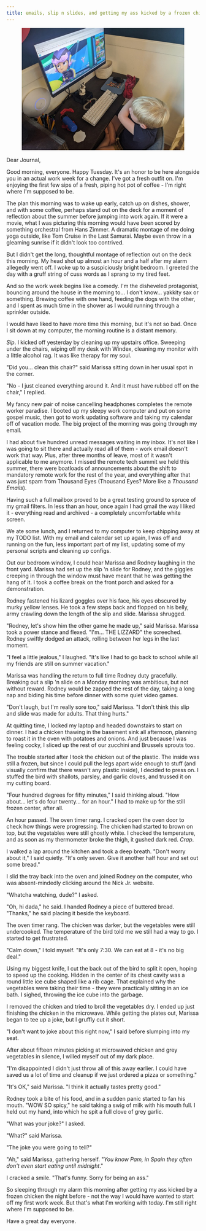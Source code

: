 ```yaml
---
title: emails, slip n slides, and getting my ass kicked by a frozen chicken
---
```


<figure>
  <a href="/images/banners/2020-08-25.jpg">
    <img alt="banner" src="/images/banners/2020-08-25.jpg"/>
  </a>
</figure>

Dear Journal,

Good morning, everyone.  Happy Tuesday.  It's an honor to be here
alongside you in an actual work week for a change.  I've got a fresh
outfit on.  I'm enjoying the first few sips of a fresh, piping hot pot
of coffee - I'm right where I'm supposed to be.

The plan this morning was to wake up early, catch up on dishes,
shower, and with some coffee, perhaps stand out on the deck for a
moment of reflection about the summer before jumping into work again.
If it were a movie, what I was picturing this morning would have been
scored by something orchestral from Hans Zimmer.  A dramatic montage
of me doing yoga outside, like Tom Cruise in the Last Samurai.  Maybe
even throw in a gleaming sunrise if it didn't look too contrived.

But I didn't get the long, thoughtful montage of reflection out on the
deck this morning.  My head shot up almost an hour and a half after my
alarm allegedly went off.  I woke up to a suspiciously bright bedroom.
I greeted the day with a gruff string of cuss words as I sprang to my
tired feet.

And so the work week begins like a comedy.  I'm the disheveled
protagonist, bouncing around the house in the morning to... I don't
know... yakkity sax or something.  Brewing coffee with one hand,
feeding the dogs with the other, and I spent as much time in the
shower as I would running through a sprinkler outside.

I would have liked to have more time this morning, but it's not so
bad.  Once I sit down at my computer, the morning routine is a distant
memory.

_Sip_.  I kicked off yesterday by cleaning up my upstairs office.
Sweeping under the chairs, wiping off my desk with Windex, cleaning my
monitor with a little alcohol rag.  It was like therapy for my soul.

"Did you... clean this chair?" said Marissa sitting down in her usual
spot in the corner.

"No - I just cleaned everything around it.  And it must have rubbed
off on the chair," I replied.

My fancy new pair of noise cancelling headphones completes the remote
worker paradise.  I booted up my sleepy work computer and put on some
gospel music, then got to work updating software and taking my
calendar off of vacation mode.  The big project of the morning was
going through my email.

I had about five hundred unread messages waiting in my inbox.  It's
not like I was going to sit there and actually read all of them - work
email doesn't work that way.  Plus, after three months of leave, most
of it wasn't applicable to me anymore.  I missed the remote tech
summit we held this summer, there were boatloads of announcements
about the shift to mandatory remote work for the rest of the year, and
everything after that was just spam from Thousand Eyes (Thousand Eyes?
More like a _Thousand Emails_).

Having such a full mailbox proved to be a great testing ground to
spruce of my gmail filters.  In less than an hour, once again I had
gmail the way I liked it - everything read and archived - a completely
uncomfortable white screen.

We ate some lunch, and I returned to my computer to keep chipping away
at my TODO list.  With my email and calendar set up again, I was off
and running on the fun, less important part of my list, updating some
of my personal scripts and cleaning up configs.

Out our bedroom window, I could hear Marissa and Rodney laughing in
the front yard.  Marissa had set up the slip 'n slide for Rodney, and
the giggles creeping in through the window must have meant that he was
getting the hang of it.  I took a coffee break on the front porch and
asked for a demonstration.

Rodney fastened his lizard goggles over his face, his eyes obscured by
murky yellow lenses.  He took a few steps back and flopped on his
belly, army crawling down the length of the slip and slide.  Marissa
shrugged.

"Rodney, let's show him the other game he made up," said Marissa.
Marissa took a power stance and flexed.  "I'm... THE LIZZARD" the
screeched.  Rodney swiftly dodged an attack, rolling between her legs
in the last moment.

"I feel a little jealous," I laughed.  "It's like I had to go back to
school while all my friends are still on summer vacation."

Marissa was handling the return to full time Rodney duty gracefully.
Breaking out a slip 'n slide on a Monday morning was ambitious, but
not without reward.  Rodney would be zapped the rest of the day,
taking a long nap and biding his time before dinner with some quiet
video games.

"Don't laugh, but I'm really sore too," said Marissa.  "I don't think
this slip and slide was made for adults.  That thing hurts."

At quitting time, I locked my laptop and headed downstairs to start on
dinner.  I had a chicken thawing in the basement sink all afternoon,
planning to roast it in the oven with potatoes and onions.  And just
because I was feeling cocky, I sliced up the rest of our zucchini and
Brussels sprouts too.

The trouble started after I took the chicken out of the plastic.  The
inside was still a frozen, but since I could pull the legs apart wide
enough to stuff (and visually confirm that there wasn't any plastic
inside), I decided to press on.  I stuffed the bird with shallots,
parsley, and garlic cloves, and trussed it on my cutting board.

"Four hundred degrees for fifty minutes," I said thinking aloud.  "How
about... let's do four twenty... for an hour."  I had to make up for
the still frozen center, after all.

An hour passed.  The oven timer rang.  I cracked open the oven door to
check how things were progressing.  The chicken had started to brown
on top, but the vegetables were still ghostly white.  I checked the
temperature, and as soon as my thermometer broke the thigh, it gushed
dark red.  _Crap_.

I walked a lap around the kitchen and took a deep breath.  "Don't
worry about it," I said quietly.  "It's only seven.  Give it another
half hour and set out some bread."

I slid the tray back into the oven and joined Rodney on the computer,
who was absent-mindedly clicking around the Nick Jr. website.

"Whatcha watching, dude?" I asked.

"Oh, hi dada," he said.  I handed Rodney a piece of buttered bread.
"Thanks," he said placing it beside the keyboard.

The oven timer rang.  The chicken was darker, but the vegetables were
still undercooked.  The temperature of the bird told me we still had a
way to go.  I started to get frustrated.

"Calm down," I told myself.  "It's only 7:30.  We can eat at 8 - it's
no big deal."

Using my biggest knife, I cut the back out of the bird to split it
open, hoping to speed up the cooking.  Hidden in the center of its
chest cavity was a round little ice cube shaped like a rib cage.  That
explained why the vegetables were taking their time - they were
practically sitting in an ice bath.  I sighed, throwing the ice cube
into the garbage.

I removed the chicken and tried to broil the vegetables dry.  I ended
up just finishing the chicken in the microwave.  While getting the
plates out, Marissa began to tee up a joke, but I gruffly cut it
short.

"I don't want to joke about this right now," I said before slumping
into my seat.

After about fifteen minutes picking at microwaved chicken and grey
vegetables in silence, I willed myself out of my dark place.

"I'm disappointed I didn't just throw all of this away earlier.  I
could have saved us a lot of time and cleanup if we just ordered a
pizza or something."

"It's OK," said Marissa.  "I think it actually tastes pretty good."

Rodney took a bite of his food, and in a sudden panic started to fan
his mouth.  "WOW SO spicy," he said taking a swig of milk with his
mouth full.  I held out my hand, into which he spit a full clove of
grey garlic.

"What was your joke?" I asked.

"What?" said Marissa.

"The joke you were going to tell?"

"Ah," said Marissa, gathering herself.  "_You know Pam, in Spain they
often don't even start eating until midnight_."

I cracked a smile.  "That's funny.  Sorry for being an ass."

So sleeping through my alarm this morning after getting my ass kicked
by a frozen chicken the night before - not the way I would have wanted
to start off my first work week.  But that's what I'm working with
today.  I'm still right where I'm supposed to be.

Have a great day everyone.
